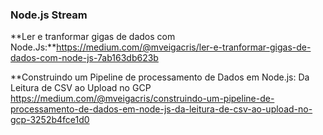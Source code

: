 ### Node.js Stream

**Ler e tranformar gigas de dados com Node.Js:**https://medium.com/@mveigacris/ler-e-tranformar-gigas-de-dados-com-node-js-7ab163db623b

**Construindo um Pipeline de processamento de Dados em Node.js: Da Leitura de CSV ao Upload no GCP https://medium.com/@mveigacris/construindo-um-pipeline-de-processamento-de-dados-em-node-js-da-leitura-de-csv-ao-upload-no-gcp-3252b4fce1d0
